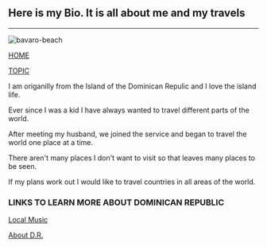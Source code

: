 ## Here is my Bio. It is all about me and my travels
------------------------------------------------------------------
![bavaro-beach](https://user-images.githubusercontent.com/43392571/46256346-6de34a80-c4e4-11e8-8496-a48d0760fae2.jpg)

[HOME](https://github.com/BlackReapor/BlackReapor.github.io/index)

[TOPIC](https://github.com/BlackReapor/BlackReapor.github.io/Topic)

I am origanilly from the Island of the Dominican Repulic and I love the island life. 

Ever since I was a kid I have always wanted to travel different parts of the world.

After meeting my husband, we joined the service and began to travel the world one place at a time.

There aren't many places I don't want to visit so that leaves many places to be seen.

If my plans work out I would like to travel countries in all areas of the world.


### LINKS TO LEARN MORE ABOUT DOMINICAN REPUBLIC

[Local Music](https://www.youtube.com/watch?v=zOBucLIuBN0)

[About D.R.](https://www.youtube.com/watch?v=ZaVzcOt_onU)
